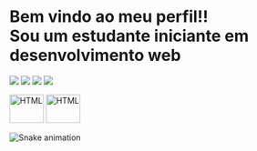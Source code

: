 <h1>Bem vindo ao meu perfil!!<br>
    Sou  um estudante iniciante em desenvolvimento web</h1>
<div> 

  <a href="https://instagram.com/gabriel.caetanoa" target="_blank"><img src="https://img.shields.io/badge/-Instagram-%23E4405F?style=for-the-badge&logo=instagram&logoColor=white" target="_blank"></a>
 <a href="https://discord.com/channels/821364094878613524/822446282593271820" target="_blank"><img src="https://img.shields.io/badge/Discord-7289DA?style=for-the-badge&logo=discord&logoColor=white" target="_blank"></a> 
  <a href = "mailto:g.caetanoraujo@gmail.com"><img src="https://img.shields.io/badge/-Gmail-%23333?style=for-the-badge&logo=gmail&logoColor=white" target="_blank"></a>
  <a href="https://www.linkedin.com/in/gabriel-caetano-20b130136/" target="_blank"><img src="https://img.shields.io/badge/-LinkedIn-%230077B5?style=for-the-badge&logo=linkedin&logoColor=white" target="_blank"></a> <br>
  
 <img alig="right" alt="HTML" height="50px" width="60px" src="https://cdn.jsdelivr.net/gh/devicons/devicon/icons/html5/html5-original.svg"/>
 <img alig="right" alt="HTML" height="50px" width="60px" src="https://cdn.jsdelivr.net/gh/devicons/devicon/icons/css3/css3-original.svg" />

 
  ![Snake animation](https://github.com/devemdobro/devemdobro/blob/output/github-contribution-grid-snake.svg)
</div>

